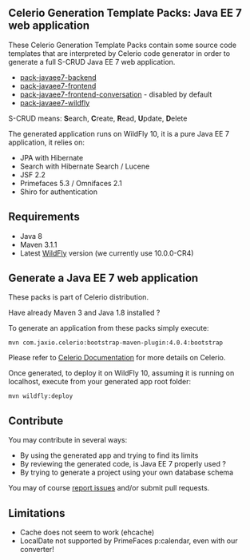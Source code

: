 ## Celerio Generation Template Packs: Java EE 7 web application

These Celerio Generation Template Packs contain some source code templates that
are interpreted by Celerio code generator in order to generate a full S-CRUD Java EE 7 web application.

* [pack-javaee7-backend](https://github.com/jaxio/javaee-lab/tree/master/pack-javaee7-backend)
* [pack-javaee7-frontend](https://github.com/jaxio/javaee-lab/tree/master/pack-javaee7-frontend)
* [pack-javaee7-frontend-conversation](https://github.com/jaxio/javaee-lab/tree/master/pack-javaee7-frontend-conversation) - disabled by default
* [pack-javaee7-wildfly](https://github.com/jaxio/javaee-lab/tree/master/pack-javaee7-wildfly)

S-CRUD means: **S**earch, **C**reate, **R**ead, **U**pdate, **D**elete

The generated application runs on WildFly 10, it is a pure Java EE 7 application, it relies on:

* JPA with Hibernate
* Search with Hibernate Search / Lucene
* JSF 2.2
* Primefaces 5.3 / Omnifaces 2.1
* Shiro for authentication

## Requirements

* Java 8
* Maven 3.1.1
* Latest [WildFly](http://wildfly.org/downloads/) version (we currently use 10.0.0-CR4)

## Generate a Java EE 7 web application

These packs is part of Celerio distribution.

Have already Maven 3 and Java 1.8 installed ?

To generate an application from these packs simply execute:

    mvn com.jaxio.celerio:bootstrap-maven-plugin:4.0.4:bootstrap

Please refer to [Celerio Documentation](http://www.jaxio.com/documentation/celerio) for more details on Celerio.

Once generated, to deploy it on WildFly 10, assuming it is running on localhost, execute from your generated app root folder:

    mvn wildfly:deploy

## Contribute

You may contribute in several ways:

* By using the generated app and trying to find its limits
* By reviewing the generated code, is Java EE 7 properly used ?
* By trying to generate a project using your own database schema

You may of course [report issues](https://github.com/jaxio/javaee-lab/issues) and/or submit pull requests.

## Limitations

* Cache does not seem to work (ehcache)
* LocalDate not supported by PrimeFaces p:calendar, even with our converter!
